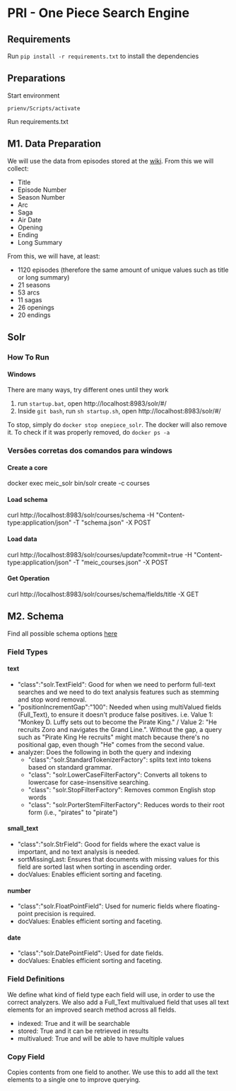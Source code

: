 # PRI - One Piece Search Engine

## Requirements
Run ``pip install -r requirements.txt`` to install the dependencies

## Preparations

Start environment
```
prienv/Scripts/activate
```
Run requirements.txt

## M1. Data Preparation

We will use the data from episodes stored at the [wiki](https://onepiece.fandom.com/wiki/Episode_1). From this we will collect:

- Title
- Episode Number
- Season Number
- Arc
- Saga
- Air Date
- Opening
- Ending
- Long Summary

From this, we will have, at least:
- 1120 episodes (therefore the same amount of unique values such as title or long summary)
- 21 seasons
- 53 arcs
- 11 sagas
- 26 openings
- 20 endings

## Solr

### How To Run
#### Windows

There are many ways, try different ones until they work
1. run ``startup.bat``, open http://localhost:8983/solr/#/
2. Inside ``git bash``, run ``sh startup.sh``, open http://localhost:8983/solr/#/

To stop, simply do ```docker stop onepiece_solr```. The docker will also remove it. To check if it was properly removed, do ```docker ps -a```

### Versões corretas dos comandos para windows
#### Create a core
docker exec meic_solr bin/solr create -c courses   
#### Load schema
curl http://localhost:8983/solr/courses/schema -H "Content-type:application/json" -T "schema.json" -X POST
#### Load data
curl http://localhost:8983/solr/courses/update?commit=true -H "Content-type:application/json" -T "meic_courses.json" -X POST
#### Get Operation
curl http://localhost:8983/solr/courses/schema/fields/title -X GET

## M2. Schema

Find all possible schema options [here](https://solr.apache.org/guide/solr/latest/indexing-guide/filters.html)

### Field Types

#### text

- "class":"solr.TextField": Good for when we need to perform full-text searches and we need to do text analysis features such as stemming and stop word removal.
- "positionIncrementGap":"100": Needed when using multiValued fields (Full_Text), to ensure it doesn't produce false positives. i.e. Value 1: "Monkey D. Luffy sets out to become the Pirate King." / Value 2: "He recruits Zoro and navigates the Grand Line.". Without the gap, a query such as "Pirate King He recruits" might match because there's no positional gap, even though "He" comes from the second value.
- analyzer: Does the following in both the query and indexing
    - "class":"solr.StandardTokenizerFactory": splits text into tokens based on standard grammar.
    - "class": "solr.LowerCaseFilterFactory": Converts all tokens to lowercase for case-insensitive searching.
    - "class": "solr.StopFilterFactory": Removes common English stop words
    - "class": "solr.PorterStemFilterFactory": Reduces words to their root form (i.e., "pirates" to "pirate")

#### small_text
- "class":"solr.StrField": Good for fields where the exact value is important, and no text analysis is needed.
- sortMissingLast: Ensures that documents with missing values for this field are sorted last when sorting in ascending order.
- docValues: Enables efficient sorting and faceting.

#### number
- "class":"solr.FloatPointField": Used for numeric fields where floating-point precision is required.
- docValues: Enables efficient sorting and faceting.

#### date
- "class":"solr.DatePointField": Used for date fields.
- docValues: Enables efficient sorting and faceting.

### Field Definitions
We define what kind of field type each field will use, in order to use the correct analyzers. We also add a Full_Text multivalued field that uses all text elements for an improved search method across all fields.

- indexed: True and it will be searchable
- stored: True and it can be retrieved in results
- multivalued: True and will be able to have multiple values

### Copy Field
Copies contents from one field to another. We use this to add all the text elements to a single one to improve querying.